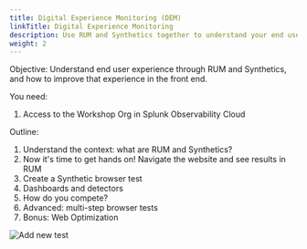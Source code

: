 ```yaml
---
title: Digital Experience Monitoring (DEM)
linkTitle: Digital Experience Monitoring
description: Use RUM and Synthetics together to understand your end user experience and compare yourself to your competition.
weight: 2
---
```


Objective: Understand end user experience through RUM and Synthetics, and how to improve that experience in the front end.

You need:

1. Access to the Workshop Org in Splunk Observability Cloud

Outline:

1. Understand the context: what are RUM and Synthetics?
1. Now it's time to get hands on! Navigate the website and see results in RUM
1. Create a Synthetic browser test
1. Dashboards and detectors
1. How do you compete?
1. Advanced: multi-step browser tests
1. Bonus: Web Optimization

![Add new test](../images/add-test.png)
